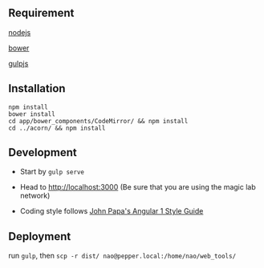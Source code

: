 ## Requirement

[nodejs](https://nodejs.org/en/)

[bower](https://bower.io/)

[gulpjs](http://gulpjs.com/)

## Installation

```
npm install
bower install
cd app/bower_components/CodeMirror/ && npm install
cd ../acorn/ && npm install
```

## Development

- Start by `gulp serve`

- Head to [http://localhost:3000](http://localhost:3000) (Be sure that you are using the magic lab network)

- Coding style follows [John Papa's Angular 1 Style Guide](https://github.com/johnpapa/angular-styleguide/blob/master/a1/README.md)

## Deployment

run `gulp`, then `scp -r dist/ nao@pepper.local:/home/nao/web_tools/` 